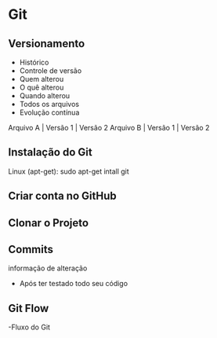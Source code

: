 # Git

## Versionamento

- Histórico
- Controle de versão
- Quem alterou
- O quê alterou
- Quando alterou
- Todos os arquivos
- Evolução contínua

Arquivo A | Versão 1 | Versão 2
Arquivo B | Versão 1 | Versão 2

## Instalação do Git

Linux (apt-get): sudo apt-get intall git

## Criar conta no GitHub

## Clonar o Projeto

## Commits

informação de alteração

- Após ter testado todo seu código

## Git Flow

-Fluxo do Git
